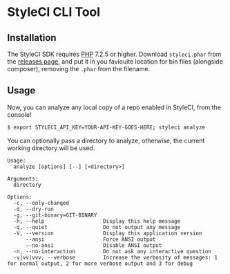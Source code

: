 # StyleCI CLI Tool

## Installation

The StyleCI SDK requires [PHP](https://php.net) 7.2.5 or higher. Download `styleci.phar` from the [releases page](https://github.com/StyleCI/CLI/releases/latest), and put it in you faviouite location for bin files (alongside composer), removing the `.phar` from the filename.

## Usage

Now, you can analyze any local copy of a repo enabled in StyleCI, from the console!

```bash
$ export STYLECI_API_KEY=YOUR-API-KEY-GOES-HERE; styleci analyze
```

You can optionally pass a directory to analyze, otherwise, the current working directory will be used.

```
Usage:
  analyze [options] [--] [<directory>]

Arguments:
  directory                    

Options:
  -c, --only-changed           
  -d, --dry-run                
  -g, --git-binary=GIT-BINARY  
  -h, --help                   Display this help message
  -q, --quiet                  Do not output any message
  -V, --version                Display this application version
      --ansi                   Force ANSI output
      --no-ansi                Disable ANSI output
  -n, --no-interaction         Do not ask any interactive question
  -v|vv|vvv, --verbose         Increase the verbosity of messages: 1 for normal output, 2 for more verbose output and 3 for debug
```
